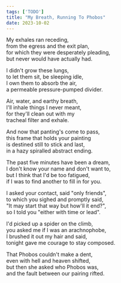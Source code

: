 ```yaml
---
tags: ['TODO']
title: "My Breath, Running To Phobos"
date: 2023-10-02
---
```


My exhales ran receding,  
from the egress and the exit plan,  
for which they were desperately pleading,  
but never would have actually had.

I didn't grow these lungs,  
to let them sit, be sleeping idle,  
I own them to absorb the air,  
a permeable pressure-pumped divider.

Air, water, and earthy breath,  
I'll inhale things I never meant,  
for they'll clean out with my  
tracheal filter and exhale.

And now that panting's come to pass,  
this frame that holds your painting  
is destined still to stick and last,  
in a hazy spiralled abstract ending.

The past five minutes have been a dream,  
I don't know your name and don't want to,  
but I think that I'd be too fatigued,  
if I was to find another to fill in for you.

I asked your contact, said "only friends",  
to which you sighed and promptly said,  
"It may start that way but how'll it end?",  
so I told you "either with time or lead".

I'd picked up a spider on the climb,  
you asked me if I was an arachnophobe,  
I brushed it out my hair and said,  
tonight gave me courage to stay composed.

That Phobos couldn't make a dent,  
even with hell and heaven shifted,  
but then she asked who Phobos was,  
and the fault between our pairing rifted.
